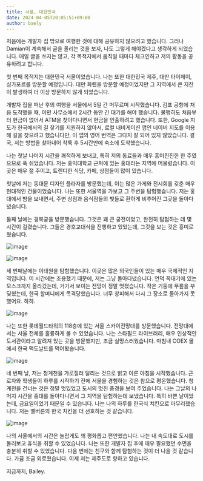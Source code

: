 ```yaml
---
title: 서울, 대한민국
date: 2024-04-05T20:05:51+09:00
author: baely
---
```

처음에는 개발자 집 밖으로 여행한 것에 대해 공유하지 않으려고 했습니다. 그러나 Damian이 계속해서 글을 올리는 것을 보자, 나도 그렇게 해야겠다고 생각하게 되었습니다. 매일 글을 쓰지는 않고, 각 목적지에서 움직일 때마다 체크인하고 저의 활동을 공유하려고 합니다.

첫 번째 목적지는 대한민국 서울이었습니다. 나는 또한 대한민국 제주, 대만 타이페이, 싱가포르를 방문할 예정입니다. 대만 화롄을 방문할 예정이었지만 그 지역에서 큰 지진이 발생하여 더 이상 방문하지 않게 되었습니다.

개발자 집을 떠난 후의 여행을 서울에서 5일 간 머무르며 시작했습니다. 김포 공항에 처음 도착했을 때, 이민 사무소에서 2시간 동안 긴 대기를 해야 했습니다. 불행히도 처음부터 현금이 없어서 ATM을 찾아다니면서 현금을 인출하려고 했습니다. 또한, Google 지도가 한국에서의 길 찾기를 지원하지 않아서, 로컬 내비게이션 앱인 네이버 지도를 이용해 길을 찾으려고 했습니다만, 이 앱의 영어 번역은 그다지 잘 되어 있지 않았습니다. 결국, 저는 방법을 찾아내어 착륙 후 5시간만에 숙소에 도착했습니다.

나는 첫날 나머지 시간을 쾌적하게 보내고, 특히 저의 동료들과 매우 흥미진진한 한 주였으므로 푹 쉬었습니다. 저는 홍익대학교 근처에 있는 홍대라는 지역에 머물렀습니다. 이곳은 매우 젊 주이고, 트렌디한 식당, 카페, 상점들이 많이 있습니다.

첫날에 저는 동대문 디자인 플라자를 방문했는데, 이는 많은 가게와 전시회를 갖춘 매우 현대적인 건물이었습니다. 나는 또한 서울역을 가보고 그 주변을 탐험했습니다. 저는 홍대에서 밤을 보내면서, 주변 상점과 음식점들의 빛들로 환하게 비추어진 그곳을 돌아다녔습니다.

둘째 날에는 경복궁을 방문했습니다. 그것은 꽤 큰 궁전이었고, 완전히 탐험하는 데 몇 시간이 걸렸습니다. 그들은 경호교대식을 진행하고 있었는데, 그것을 보는 것은 흥미로웠습니다.

![image](https://github.com/devhou-se/www-jp/assets/5674656/1aa8a91d-1313-4af4-82eb-02b5b20fc70e)

![image](https://github.com/devhou-se/www-jp/assets/5674656/9d4456db-2881-4724-ae2b-e2feb8804e58)

세 번째날에는 이태원을 탐험했습니다. 이곳은 많은 외국인들이 있는 매우 국제적인 지역입니다. 이 시간에는 조용했기 때문에, 저는 그냥 돌아다녔습니다. 언덕 꼭대기에 있는 모스크까지 올라갔는데, 거기서 보이는 전망이 정말 멋졌습니다. 작은 기둥에 무릎을 부딪혔는데, 한국 할머니에게 목격당했습니다. 너무 창피해서 다시 그 장소로 돌아가지 못했어요. 하하.

![image](https://github.com/devhou-se/www-jp/assets/5674656/84fa5f5d-0b75-4841-be0d-257e683eaddb)

나는 또한 롯데월드타워의 118층에 있는 서울 스카이전망대를 방문했습니다. 전망대에서는 서울 전체를 훌륭하게 볼 수 있었습니다. 나는 스타필드 라이브러리, 매우 인상적인 도서관이라고 알려져 있는 곳을 방문했지만, 조금 실망스러웠습니다. 마침내 COEX 몰에서 한국 맥도날드를 먹어봤습니다.

![image](https://github.com/devhou-se/www-jp/assets/5674656/719d856d-826f-48a1-87b0-ac218c241f8f)

네 번째 날, 저는 청계천을 가로질러 달리는 것으로 밝고 이른 아침을 시작했습니다. 근로자와 학생들이 하루를 시작하기 전에 서울을 경험하는 것은 참으로 평온했습니다. 청계천을 건너는 것은 정말 멋있었고 도시의 멋진 풍경을 보여 주었습니다. 나는 그날의 나머지 시간을 홍대를 돌아다니면서 그 지역을 탐험하는데 보냈습니다. 특히 바쁜 날이었는데, 금요일이었기 때문일 수 있습니다. 나는 나의 하루를 한국식 치킨으로 마무리했습니다. 저는 멜버른의 한국 치킨을 더 선호하는 것 같습니다.

![image](https://github.com/devhou-se/www-jp/assets/5674656/a01071c1-f22a-4f5c-a34d-cb070783f455)

나의 서울에서의 시간은 놀랍게도 꽤 평화롭고 편안했습니다. 나는 내 속도대로 도시를 둘러보고 휴식을 취할 수 있었습니다. 나는 또한 개발자 집 후에 매우 필요했던 수면을 충분히 취할 수 있었습니다. 다음 번에는 친구와 함께 탐험하는 것이 더 나을 것 같습니다. 가끔 조금 외로웠습니다. 이제 저는 제주도로 향하고 있습니다.

지금까지, Bailey.